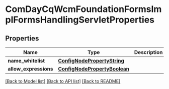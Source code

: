 # ComDayCqWcmFoundationFormsImplFormsHandlingServletProperties

## Properties
Name | Type | Description | Notes
------------ | ------------- | ------------- | -------------
**name_whitelist** | [**ConfigNodePropertyString**](ConfigNodePropertyString.md) |  | [optional] 
**allow_expressions** | [**ConfigNodePropertyBoolean**](ConfigNodePropertyBoolean.md) |  | [optional] 

[[Back to Model list]](../README.md#documentation-for-models) [[Back to API list]](../README.md#documentation-for-api-endpoints) [[Back to README]](../README.md)



